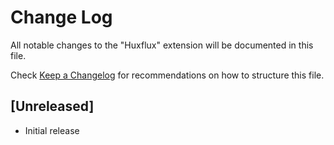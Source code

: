 # Change Log

All notable changes to the "Huxflux" extension will be documented in this file.

Check [Keep a Changelog](http://keepachangelog.com/) for recommendations on how to structure this file.

## [Unreleased]

- Initial release
